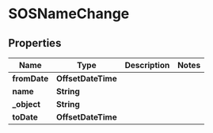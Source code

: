 

# SOSNameChange


## Properties

| Name | Type | Description | Notes |
|------------ | ------------- | ------------- | -------------|
|**fromDate** | **OffsetDateTime** |  |  |
|**name** | **String** |  |  |
|**_object** | **String** |  |  |
|**toDate** | **OffsetDateTime** |  |  |



